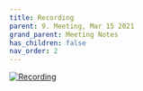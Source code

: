 ```yaml
---
title: Recording
parent: 9. Meeting, Mar 15 2021
grand_parent: Meeting Notes
has_children: false
nav_order: 2
---
```


[![Recording](https://img.youtube.com/vi/WwgCiwyeH_I/0.jpg)](https://www.youtube.com/watch?v=WwgCiwyeH_I)